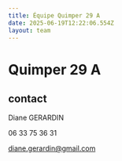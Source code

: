 ```yaml
---
title: Équipe Quimper 29 A
date: 2025-06-19T12:22:06.554Z
layout: team
---
```


# Quimper 29 A



## contact 

Diane GERARDIN

06 33 75 36 31

diane.gerardin@gmail.com

